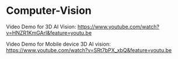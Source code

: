 # Computer-Vision
Video Demo for 3D AI Vision: https://www.youtube.com/watch?v=HNZR1KmGArI&feature=youtu.be

Video Demo for Mobile device 3D AI vision: https://www.youtube.com/watch?v=SRt7bPX_xbQ&feature=youtu.be
